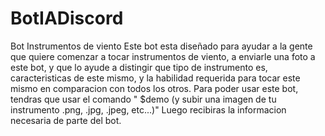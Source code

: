 # BotIADiscord
Bot Instrumentos de viento
Este bot esta diseñado para ayudar a la gente que quiere comenzar a tocar instrumentos de viento, a enviarle una foto a este bot, y que lo ayude a distingir que tipo de instrumento es, caracteristicas de este mismo, y la habilidad requerida para tocar este mismo en comparacion con todos los otros.
Para poder usar este bot, tendras que usar el comando " $demo (y subir una imagen de tu instrumento .png, .jpg, .jpeg, etc...)" Luego recibiras la informacion necesaria de parte del bot.
